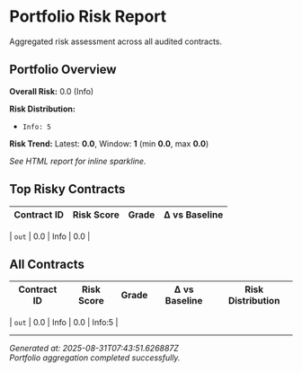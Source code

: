 # Portfolio Risk Report

Aggregated risk assessment across all audited contracts.

## Portfolio Overview

**Overall Risk:** 0.0 (Info)



**Risk Distribution:**









- `Info: 5`



**Risk Trend:** Latest: **0.0**, Window: **1** (min **0.0**, max **0.0**)

_See HTML report for inline sparkline._


## Top Risky Contracts

| Contract ID | Risk Score | Grade | Δ vs Baseline |
|-------------|------------|-------|----------------|

| `out` | 0.0 | Info | 0.0 |


## All Contracts

| Contract ID | Risk Score | Grade | Δ vs Baseline | Risk Distribution |
|-------------|------------|-------|----------------|-------------------|

| `out` | 0.0 | Info | 0.0 | Info:5  |


---

*Generated at: 2025-08-31T07:43:51.626887Z*  
*Portfolio aggregation completed successfully.*